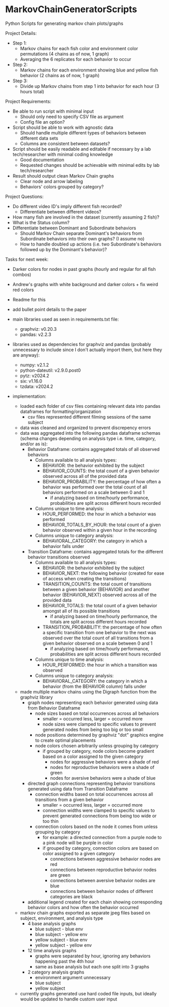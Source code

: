 # MarkovChainGeneratorScripts
Python Scripts for generating markov chain plots/graphs

Project Details:
- Step 1:
  - Markov chains for each fish color and environment color permutations (4 chains as of now, 1 graph)
  - Averaging the 6 replicates for each behavior to occur
- Step 2:
  - Markov chains for each environment showing blue and yellow fish behavior (2 chains as of now, 1 graph)
- Step 3:
  - Divide up Markov chains from step 1 into behavior for each hour (3 hours total)

Project Requirements:
- Be able to run script with minimal input
  - Should only need to specify CSV file as argument
  - Config file an option?
- Script should be able to work with agnostic data
  - Should handle multiple different types of behaviors between different data sets
  - Columns are consistent between datasets?
- Script should be easily readable and editable if necessary by a lab tech/researcher with minimal coding knowledge
  - Good documentation
  - Requested changes should be achievable with minimal edits by lab tech/researcher
- Result should output clean Markov Chain graphs
  - Clear node and arrow labeling
  - Behaviors' colors grouped by category?


Project Questions:
- Do different video ID's imply different fish recorded?
  - Differentiate between different videos?
- How many fish are involved in the dataset (currently assuming 2 fish)?
- What is the Status column?
- Differentiate between Dominant and Subordinate behaviors
  - Should Markov Chain separate Dominant's behaviors from Subordinate behaviors into their own graphs? (I assume no)
  - How to handle doubled up actions (i.e. two Subordinate's behaviors followed up by the Dominant's behavior)?


Tasks for next week:
- Darker colors for nodes in past graphs (hourly and regular for all fish combos)
- Andrew's graphs with white background and darker colors + fix weird red colors
- Readme for this
- add bullet point details to the paper

- main libraries used as seen in requirements.txt file:
  - graphviz: v0.20.3
  - pandas: v2.2.3
- libraries used as dependencies for graphviz and pandas (probably unnecessary to include since I don't actually import them, but here they are anyway):
  - numpy: v2.1.2
  - python-dateutil: v2.9.0.post0
  - pytz: v2024.2
  - six: v1.16.0
  - tzdata: v2024.2
- implementation:
  - loaded each folder of csv files containing relevant data into pandas dataframes for formatting/organization
    - csv files represented different filming sessions of the same subject
  - data was cleaned and organized to prevent discrepency errors
  - data was aggregated into the following pandas dataframe schemas (schema changes depending on analysis type i.e. time, category, and/or as is):
    - Behavior Dataframe: contains aggregated totals of all observed behaviors
      - Columns available to all analysis types:
        - BEHAVIOR: the behavior exhibited by the subject
        - BEHAVIOR_COUNTS: the total count of a given behavior observed across all of the provided data
        - BEHAVIOR_PROBABILITY: the percentage of how often a behavior was performed over the total count of all behaviors performed on a scale between 0 and 1
          - if analyzing based on time/hourly performance, probabilities are split across different hours recorded
      - Columns unique to time analysis:
        - HOUR_PERFORMED: the hour in which a behavior was performed
        - BEHAVIOR_TOTALS_BY_HOUR: the total count of a given behavior observed within a given hour in the recording
      - Columns unique to category analysis:
        - BEHAVIORAL_CATEGORY: the category in which a behavior falls under
    - Transition Dataframe: contains aggregated totals for the different behavior transitions observed
      - Columns available to all analysis types:
        - BEHAVIOR: the behavior exhibited by the subject
        - BEHAVIOR_NEXT: the following behavior (created for ease of access when creating the transitions)
        - TRANSITION_COUNTS: the total count of transitions between a given behavior (BEHAVIOR) and another behavior (BEHAVIOR_NEXT) observed across all of the provided data
        - BEHAVIOR_TOTALS: the total count of a given behavior amongst all of its possible transitions
          - if analyzing based on time/hourly performance, the totals are split across different hours recorded
        - TRANSITION_PROBABILITY: the percentage of how often a specific transition from one behavior to the next was observed over the total count of all transitions from a given behavior observed on a scale between 0 and 1
          - if analyzing based on time/hourly performance, probabilities are split across different hours recorded
      - Columns unique to time analysis:
        - HOUR_PERFORMED: the hour in which a transition was observed
      - Columns unique to category analysis:
        - BEHAVIORAL_CATEGORY: the category in which a behavior (from the BEHAVIOR column) falls under
  - made multiple markov chains using the Digraph function from the graphviz library
    - graph nodes representing each behavior generated using data from Behavior Dataframe
      - node sizes based on total occurrences across all behaviors
        - smaller = occurred less, larger = occurred more
        - node sizes were clamped to specific values to prevent generated nodes from being too big or too small
      - node positions determined by graphviz "dot" graphics engine to create optimal placements
      - node colors chosen arbitrarily unless grouping by category
        - if grouped by category, node colors become gradient based on a color assigned to the given category
          - nodes for aggressive behaviors were a shade of red
          - nodes for reproductive behaviors were a shade of green
          - nodes for aversive behaviors were a shade of blue
    - directed graph connections representing behavior transitions generated using data from Transition Dataframe
      - connection widths based on total occurrences across all transitions from a given behavior
        - smaller = occurred less, larger = occurred more
        - connection widths were clamped to specific values to prevent generated connections from being too wide or too thin
      - connection colors based on the node it comes from unless grouping by category
        - for example: a directed connection from a purple node to a pink node will be purple in color
        - if grouped by category, connection colors are based on color assigned to a given category
          - connections between aggressive behavior nodes are red
          - connections between reproductive behavior nodes are green
          - connections between aversive behavior nodes are blue
          - connections between behavior nodes of different categories are black
    - additional legend created for each chain showing corresponding behavior colors and how often the behavior occurred
  - markov chain graphs exported as separate jpeg files based on subject, environment, and analysis type
    - 4 base analysis graphs
      - blue subject - blue env
      - blue subject - yellow env
      - yellow subject - blue env
      - yellow subject - yellow env
    - 12 time analysis graphs
      - graphs were separated by hour, ignoring any behaviors happening past the 4th hour
      - same as base analysis but each one split into 3 graphs
    - 2 category analysis graphs
      - environment argument unnecessary
      - blue subject
      - yellow subject
  - currently graphs generated use hard coded file inputs, but ideally would be updated to handle custom user input
